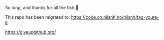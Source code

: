 So long, and thanks for all the fish :dolphin:

This repo has been migrated to: https://code.on.nilsnh.no/nilsnh/tag-youre-it

https://giveupgithub.org/

